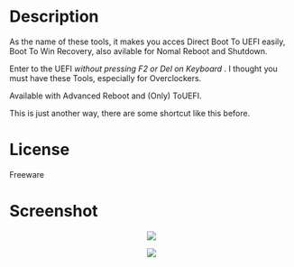 # Description
As the name of these tools, it makes you acces Direct Boot To UEFI easily, Boot To Win Recovery, also avilable for Nomal Reboot and Shutdown.

Enter to the UEFI _without pressing F2 or Del on Keyboard_ . I thought you must have these Tools, especially for Overclockers.

Available with Advanced Reboot and (Only) ToUEFI.

This is just another way, there are some shortcut like this before.

# License
Freeware

# Screenshot
<p align="center">
<img src="https://abload.de/img/advm8dfv.png">
</p>
<p align="center">
<img src="https://abload.de/img/touefil8ds0.png"> 
</p>

